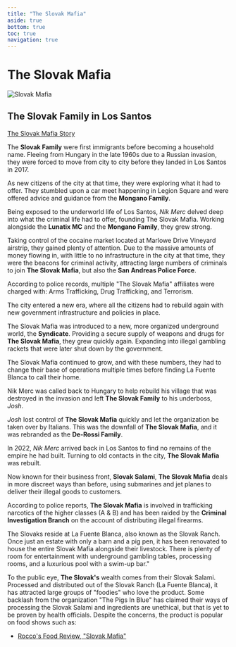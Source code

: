 ```yaml
---
title: "The Slovak Mafia"
aside: true
bottom: true
toc: true
navigation: true
---
```


# The Slovak Mafia

![Slovak Mafia](https://cdn.discordapp.com/attachments/1150077002867560498/1150304021626748959/10.png)

## The Slovak Family in Los Santos

[The Slovak Mafia Story](https://www.youtube.com/watch?v=02nbdrm4sBk)

The **Slovak Family** were first immigrants before becoming a household name. Fleeing from Hungary in the late 1960s due to a Russian invasion, they were forced to move from city to city before they landed in Los Santos in 2017.

As new citizens of the city at that time, they were exploring what it had to offer. They stumbled upon a car meet happening in Legion Square and were offered advice and guidance from the **Mongano Family**.

Being exposed to the underworld life of Los Santos, *Nik Merc* delved deep into what the criminal life had to offer, founding The Slovak Mafia. Working alongside the **Lunatix MC** and the **Mongano Family**, they grew strong.

Taking control of the cocaine market located at Marlowe Drive Vineyard airstrip, they gained plenty of attention. Due to the massive amounts of money flowing in, with little to no infrastructure in the city at that time, they were the beacons for criminal activity, attracting large numbers of criminals to join **The Slovak Mafia**, but also the **San Andreas Police Force**.

According to police records, multiple "The Slovak Mafia" affiliates were charged with: Arms Trafficking, Drug Trafficking, and Terrorism.

The city entered a new era, where all the citizens had to rebuild again with new government infrastructure and policies in place.

The Slovak Mafia was introduced to a new, more organized underground world, the **Syndicate**. Providing a secure supply of weapons and drugs for **The Slovak Mafia**, they grew quickly again. Expanding into illegal gambling rackets that were later shut down by the government.

The Slovak Mafia continued to grow, and with these numbers, they had to change their base of operations multiple times before finding La Fuente Blanca to call their home.

Nik Merc was called back to Hungary to help rebuild his village that was destroyed in the invasion and left **The Slovak Family** to his underboss, *Josh*.

*Josh* lost control of **The Slovak Mafia** quickly and let the organization be taken over by Italians. This was the downfall of **The Slovak Mafia**, and it was rebranded as the **De-Rossi Family**.

In 2022, *Nik Merc* arrived back in Los Santos to find no remains of the empire he had built. Turning to old contacts in the city, **The Slovak Mafia** was rebuilt.

Now known for their business front, **Slovak Salami**, **The Slovak Mafia** deals in more discreet ways than before, using submarines and jet planes to deliver their illegal goods to customers.

According to police reports, **The Slovak Mafia** is involved in trafficking narcotics of the higher classes (A & B) and has been raided by the **Criminal Investigation Branch** on the account of distributing illegal firearms.

The Slovaks reside at La Fuente Blanca, also known as the Slovak Ranch. Once just an estate with only a barn and a pig pen, it has been renovated to house the entire Slovak Mafia alongside their livestock. There is plenty of room for entertainment with underground gambling tables, processing rooms, and a luxurious pool with a swim-up bar."

To the public eye, **The Slovak's** wealth comes from their Slovak Salami. Processed and distributed out of the Slovak Ranch (La Fuente Blanca), it has attracted large groups of "foodies" who love the product. Some backlash from the organization "The Pigs In Blue" has claimed their ways of processing the Slovak Salami and ingredients are unethical, but that is yet to be proven by health officials. Despite the concerns, the product is popular on food shows such as:
- [Rocco's Food Review, "Slovak Mafia"](https://www.youtube.com/watch?v=RNPENqvmQc0)